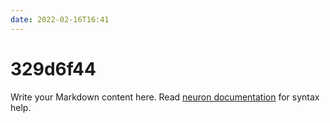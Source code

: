 ```yaml
---
date: 2022-02-16T16:41
---
```


# 329d6f44

Write your Markdown content here. Read [neuron documentation](https://neuron.zettel.page/2011404.html) for syntax help.

